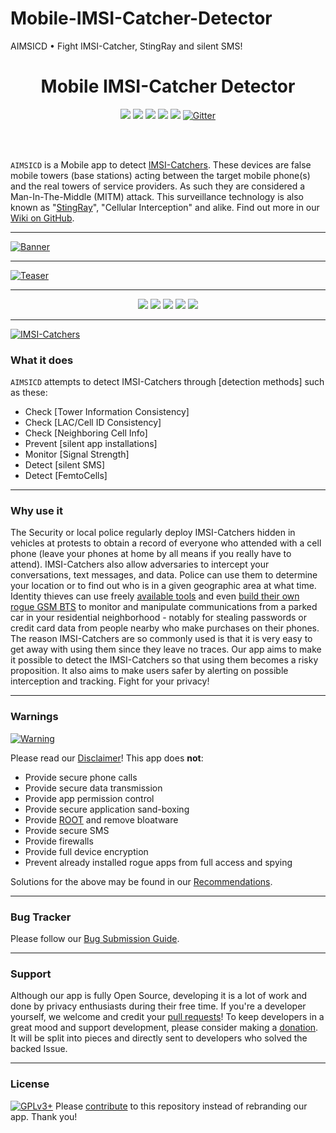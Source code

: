 # Mobile-IMSI-Catcher-Detector
AIMSICD • Fight IMSI-Catcher, StingRay and silent SMS!
<h1 align="center">Mobile IMSI-Catcher Detector</h1>

<p align="center">
  <a target="_blank" href="https://travis-ci.org/CellularPrivacy/Android-IMSI-Catcher-Detector"><img src="https://travis-ci.org/CellularPrivacy/Android-IMSI-Catcher-Detector.svg"></a>
  <a target="_blank" href="https://scan.coverity.com/projects/3346"><img src="https://scan.coverity.com/projects/3346/badge.svg"></a>
  <a target="_blank" href="https://github.com/CellularPrivacy/Android-IMSI-Catcher-Detector/wiki/Development-Status"><img src="https://img.shields.io/badge/Development-ALPHA-blue.svg"></a>
  <a target="_blank" href="https://hosted.weblate.org/projects/aimsicd/strings/"><img src="https://hosted.weblate.org/widgets/aimsicd/-/svg-badge.svg"></a>
  <a target="_blank" href="https://www.bountysource.com/teams/android-imsi-catcher-detector/issues?utm_source=Android%20IMSI-Catcher%20Detector&utm_medium=shield&utm_campaign=bounties_received"><img src="https://www.bountysource.com/badge/team?team_id=40338&style=bounties_received"></a>
  <a target="_blank" href="https://gitter.im/CellularPrivacy/Android-IMSI-Catcher-Detector?utm_source=badge&utm_medium=badge&utm_campaign=pr-badge"><img alt="Gitter" src="https://badges.gitter.im/CellularPrivacy/Android-IMSI-Catcher-Detector.svg"></a>
</p>

 <br /> <br />


`AIMSICD` is a Mobile app to detect [IMSI-Catchers](https://en.wikipedia.org/wiki/IMSI-catcher). These devices are false mobile towers (base stations) acting between the target mobile phone(s) and the real towers of service providers. As such they are considered a Man-In-The-Middle (MITM) attack. This surveillance technology is also known as "[StingRay](https://en.wikipedia.org/wiki/Stingray_phone_tracker)", "Cellular Interception" and alike. Find out more in our [Wiki on GitHub](https://github.com/CellularPrivacy/Android-IMSI-Catcher-Detector/wiki).

---

[![Banner](https://spideroak.com/share/IFEU2U2JINCA/GitHub/home/SecUpwN/SpiderOak/PROMOTION/AIMSICD-Banner_Large.png)](https://github.com/CellularPrivacy/Android-IMSI-Catcher-Detector/wiki/Status-Icons)

---

[![Teaser](https://spideroak.com/share/IFEU2U2JINCA/GitHub/home/SecUpwN/SpiderOak/PROMOTION/AIMSICD-Teaser.png)](https://github.com/CellularPrivacy/Android-IMSI-Catcher-Detector/wiki)

---

<p align="center">
  <a target="_blank" href="http://aimsicd.store.aptoide.com/"><img src="https://spideroak.com/share/IFEU2U2JINCA/GitHub/home/SecUpwN/SpiderOak/MISC/external/Aptoide.png"></a>
  <a target="_blank" href="https://github.com/CellularPrivacy/Android-IMSI-Catcher-Detector/releases"><img src="https://spideroak.com/share/IFEU2U2JINCA/GitHub/home/SecUpwN/SpiderOak/MISC/external/GitHub.png"></a>
  <a target="_blank" href="https://f-droid.org/repository/browse/?fdid=com.SecUpwN.AIMSICD"><img src="https://spideroak.com/share/IFEU2U2JINCA/GitHub/home/SecUpwN/SpiderOak/MISC/external/F-Droid.png"></a>
  <a target="_blank" href="https://github.com/CellularPrivacy/Android-IMSI-Catcher-Detector/wiki/FAQ#q-why-wont-you-upload-your-app-to-the-google-play-store"><img src="https://spideroak.com/share/IFEU2U2JINCA/GitHub/home/SecUpwN/SpiderOak/MISC/external/NoGooglePlay.png"></a>
  <a target="_blank" href="https://twitter.com/AIMSICD"><img src="https://spideroak.com/share/IFEU2U2JINCA/GitHub/home/SecUpwN/SpiderOak/MISC/external/Twitter.png"></a>
</p>

---


[![IMSI-Catchers](https://spideroak.com/share/IFEU2U2JINCA/GitHub/home/SecUpwN/SpiderOak/DOCUMENTATION/IMSI-Catchers/IMSI-Catchers.png)](https://github.com/CellularPrivacy/Android-IMSI-Catcher-Detector/wiki)

### What it does

`AIMSICD` attempts to detect IMSI-Catchers through [detection methods] such as these:
    
* Check [Tower Information Consistency]
* Check [LAC/Cell ID Consistency]
* Check [Neighboring Cell Info]
* Prevent [silent app installations]
* Monitor [Signal Strength]
* Detect [silent SMS]
* Detect [FemtoCells]


---

### Why use it

The Security or local police regularly deploy IMSI-Catchers hidden in vehicles at protests to obtain a record of everyone who attended with a cell phone (leave your phones at home by all means if you really have to attend). IMSI-Catchers also allow adversaries to intercept your conversations, text messages, and data. Police can use them to determine your location or to find out who is in a given geographic area at what time. Identity thieves can use freely [available tools](http://www.nsaplayset.org/) and even [build their own rogue GSM BTS](https://evilsocket.net/2016/03/31/how-to-build-your-own-rogue-gsm-bts-for-fun-and-profit/) to monitor and manipulate communications from a parked car in your residential neighborhood - notably for stealing passwords or credit card data from people nearby who make purchases on their phones. The reason IMSI-Catchers are so commonly used is that it is very easy to get away with using them since they leave no traces. Our app aims to make it possible to detect the IMSI-Catchers so that using them becomes a risky proposition. It also aims to make users safer by alerting on possible interception and tracking. Fight for your privacy!

---

### Warnings

[![Warning](https://spideroak.com/share/IFEU2U2JINCA/GitHub/home/SecUpwN/SpiderOak/DOCUMENTATION/Warning.png)](https://github.com/CellularPrivacy/Android-IMSI-Catcher-Detector/wiki/Development-Status)

Please read our [Disclaimer](https://github.com/CellularPrivacy/Android-IMSI-Catcher-Detector/blob/master/DISCLAIMER)! This app does **not**:

* Provide secure phone calls
* Provide secure data transmission
* Provide app permission control
* Provide secure application sand-boxing
* Provide [ROOT](http://www.xda-developers.com/root) and remove bloatware
* Provide secure SMS
* Provide firewalls
* Provide full device encryption
* Prevent already installed rogue apps from full access and spying

Solutions for the above may be found in our [Recommendations](https://github.com/CellularPrivacy/Android-IMSI-Catcher-Detector/wiki/Recommendations).

---

### Bug Tracker

Please follow our [Bug Submission Guide](https://github.com/CellularPrivacy/Android-IMSI-Catcher-Detector/blob/development/CONTRIBUTING.md#debugging).

---

### Support

Although our app is fully Open Source, developing it is a lot of work and done by privacy enthusiasts during their free time. If you're a developer yourself, we welcome and credit your [pull requests](https://help.github.com/articles/using-pull-requests/)! To keep developers in a great mood and support development, please consider making a [donation](https://github.com/CellularPrivacy/Android-IMSI-Catcher-Detector/wiki/Donations). It will be split into pieces and directly sent to developers who solved the backed Issue.

---

### License

[![GPLv3+](http://gplv3.fsf.org/gplv3-127x51.png)](https://github.com/CellularPrivacy/Android-IMSI-Catcher-Detector/blob/master/LICENSE)
Please [contribute](https://github.com/CellularPrivacy/Android-IMSI-Catcher-Detector/blob/development/.github/CONTRIBUTING.md) to this repository instead of rebranding our app. Thank you!
